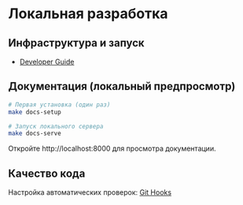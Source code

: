 # Локальная разработка

## Инфраструктура и запуск

- [Developer Guide](../modules/backend-infra/DEVELOPER.md)

## Документация (локальный предпросмотр)

```bash
# Первая установка (один раз)
make docs-setup

# Запуск локального сервера
make docs-serve
```

Откройте http://localhost:8000 для просмотра документации.

## Качество кода

Настройка автоматических проверок: [Git Hooks](../devops/git-hooks.md)
